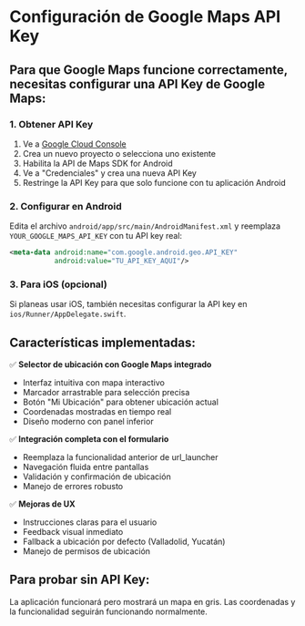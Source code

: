 # Configuración de Google Maps API Key

## Para que Google Maps funcione correctamente, necesitas configurar una API Key de Google Maps:

### 1. Obtener API Key
1. Ve a [Google Cloud Console](https://console.cloud.google.com/)
2. Crea un nuevo proyecto o selecciona uno existente
3. Habilita la API de Maps SDK for Android
4. Ve a "Credenciales" y crea una nueva API Key
5. Restringe la API Key para que solo funcione con tu aplicación Android

### 2. Configurar en Android
Edita el archivo `android/app/src/main/AndroidManifest.xml` y reemplaza `YOUR_GOOGLE_MAPS_API_KEY` con tu API key real:

```xml
<meta-data android:name="com.google.android.geo.API_KEY"
           android:value="TU_API_KEY_AQUI"/>
```

### 3. Para iOS (opcional)
Si planeas usar iOS, también necesitas configurar la API key en `ios/Runner/AppDelegate.swift`.

## Características implementadas:

✅ **Selector de ubicación con Google Maps integrado**
- Interfaz intuitiva con mapa interactivo
- Marcador arrastrable para selección precisa
- Botón "Mi Ubicación" para obtener ubicación actual
- Coordenadas mostradas en tiempo real
- Diseño moderno con panel inferior

✅ **Integración completa con el formulario**
- Reemplaza la funcionalidad anterior de url_launcher
- Navegación fluida entre pantallas
- Validación y confirmación de ubicación
- Manejo de errores robusto

✅ **Mejoras de UX**
- Instrucciones claras para el usuario
- Feedback visual inmediato
- Fallback a ubicación por defecto (Valladolid, Yucatán)
- Manejo de permisos de ubicación

## Para probar sin API Key:
La aplicación funcionará pero mostrará un mapa en gris. Las coordenadas y la funcionalidad seguirán funcionando normalmente.
